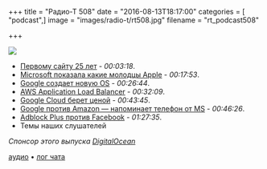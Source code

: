 +++
title = "Радио-Т 508"
date = "2016-08-13T18:17:00"
categories = [ "podcast",]
image = "images/radio-t/rt508.jpg"
filename = "rt_podcast508"

+++

![](https://radio-t.com/images/radio-t/rt508.jpg)

- [Первому сайту 25 лет](https://www.engadget.com/2016/08/06/first-website-went-public-25-years-ago/) - *00:03:18*.
- [Microsoft показала какие молодцы Apple](https://9to5mac.com/2016/08/12/proof-apple-was-right-to-fight-the-fbi/) - *00:17:53*.
- [Google создает новую OS](http://thenextweb.com/google/2016/08/13/google-is-secretly-creating-a-new-os-thats-not-based-on-linux/) - *00:26:44*.
- [AWS Application Load Balancer](https://aws.amazon.com/blogs/aws/new-aws-application-load-balancer/) - *00:32:09*.
- [Google Cloud берет ценой](https://techcrunch.com/2016/08/09/google-cloud-platforms-preemptible-vms-are-now-up-to-33-cheaper/) - *00:43:45*.
- [Google против Amazon — напоминает телефон от MS](http://www.businessinsider.com/google-vs-amazon-in-cloud-is-like-a-microsoft-phone-tech-exec-says-2016-8) - *00:46:26*.
- [Adblock Plus против Facebook](http://mashable.com/2016/08/11/facebook-adblock-plus-ads/) - *01:27:35*.
- Темы наших слушателей

_Спонсор этого выпуска [DigitalOcean](https://do.co/radiot)_

[аудио](https://cdn.radio-t.com/rt_podcast508.mp3) • [лог чата](http://chat.radio-t.com/logs/radio-t-508.html)
<audio src="https://cdn.radio-t.com/rt_podcast508.mp3" preload="none"></audio>
